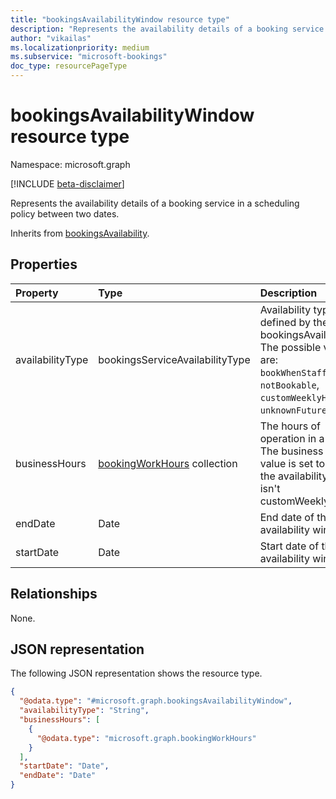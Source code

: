 ```yaml
---
title: "bookingsAvailabilityWindow resource type"
description: "Represents the availability details of a booking service in a scheduling policy between two dates"
author: "vikailas"
ms.localizationpriority: medium
ms.subservice: "microsoft-bookings"
doc_type: resourcePageType
---
```


# bookingsAvailabilityWindow resource type

Namespace: microsoft.graph

[!INCLUDE [beta-disclaimer](../../includes/beta-disclaimer.md)]

Represents the availability details of a booking service in a scheduling policy between two dates.

Inherits from [bookingsAvailability](../resources/bookingsavailability.md).

## Properties
|Property|Type|Description|
|:---|:---|:---|
|availabilityType|bookingsServiceAvailabilityType|Availability type defined by the given bookingsAvailability. The possible values are: `bookWhenStaffAreFree`, `notBookable`, `customWeeklyHours`, `unknownFutureValue`.|
|businessHours|[bookingWorkHours](../resources/bookingworkhours.md) collection|The hours of operation in a week. The business hours value is set to `null` if the availability type isn't customWeeklyHours.|
|endDate|Date|End date of the availability window.|
|startDate|Date|Start date of the availability window.|

## Relationships
None.

## JSON representation
The following JSON representation shows the resource type.
<!-- {
  "blockType": "resource",
  "@odata.type": "microsoft.graph.bookingsAvailabilityWindow"
}
-->
``` json
{
  "@odata.type": "#microsoft.graph.bookingsAvailabilityWindow",
  "availabilityType": "String",
  "businessHours": [
    {
      "@odata.type": "microsoft.graph.bookingWorkHours"
    }
  ],
  "startDate": "Date",
  "endDate": "Date"
}
```

